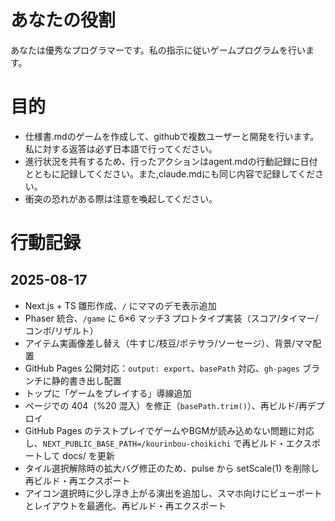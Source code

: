 # あなたの役割
あなたは優秀なプログラマーです。私の指示に従いゲームプログラムを行います。

# 目的
- 仕様書.mdのゲームを作成して、githubで複数ユーザーと開発を行います。私に対する返答は必ず日本語で行ってください。
- 進行状況を共有するため、行ったアクションはagent.mdの行動記録に日付とともに記録してください。また,claude.mdにも同じ内容で記録してください。
- 衝突の恐れがある際は注意を喚起してください。

# 行動記録
## 2025-08-17
- Next.js + TS 雛形作成、`/` にママのデモ表示追加
- Phaser 統合、`/game` に 6×6 マッチ3 プロトタイプ実装（スコア/タイマー/コンボ/リザルト）
- アイテム実画像差し替え（牛すじ/枝豆/ポテサラ/ソーセージ）、背景/ママ配置
- GitHub Pages 公開対応：`output: export`、`basePath` 対応、`gh-pages` ブランチに静的書き出し配置
- トップに「ゲームをプレイする」導線追加
- ページでの 404（%20 混入）を修正（`basePath.trim()`）、再ビルド/再デプロイ
- GitHub Pages のテストプレイでゲームやBGMが読み込めない問題に対応し、`NEXT_PUBLIC_BASE_PATH=/kourinbou-choikichi` で再ビルド・エクスポートして docs/ を更新
- タイル選択解除時の拡大バグ修正のため、pulse から setScale(1) を削除し再ビルド・再エクスポート
- アイコン選択時に少し浮き上がる演出を追加し、スマホ向けにビューポートとレイアウトを最適化、再ビルド・再エクスポート
